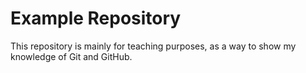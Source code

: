 # Example Repository

This repository is mainly for teaching purposes, as a way to show my knowledge of Git and GitHub.